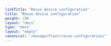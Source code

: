 ```yaml
---
linkTitle: "Reuse device configuration"
title: "Reuse device configuration"
weight: 100
layout: "docs"
type: "docs"
layout: "empty"
canonical: "/manage/fleet/reuse-configuration/"
---
```

